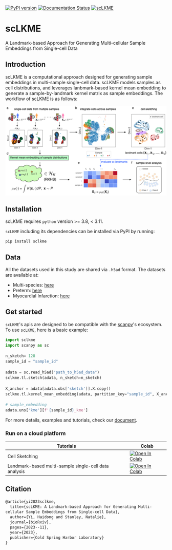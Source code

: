 [![PyPI version](https://badge.fury.io/py/sclkme.svg)](https://badge.fury.io/py/sclkme)
[![Documentation Status](https://readthedocs.org/projects/sclkme/badge/?version=latest)](https://sclkme.readthedocs.io/en/latest/?badge=latest)
[![scLKME](https://github.com/CompCy-lab/scLKME/actions/workflows/ci.yml/badge.svg)](https://github.com/CompCy-lab/scLKME/actions/workflows/ci.yml)


# scLKME
A Landmark-based Approach for Generating Multi-cellular Sample Embeddings from Single-cell Data

## Introduction

scLKME is a computational approach designed for generating sample embeddings in multi-sample single-cell data. scLKME models samples as cell distributions, and leverages lanbmark-based kernel mean embedding to generate a sample-by-landmark kernel matrix as sample embeddings. The workflow of scLKME is as follows:

<p align="center">
<img align="middle" src="https://raw.githubusercontent.com/CompCy-lab/scLKME/main/docs/_static/img/scLKME_workflow.png" alt="scLKME workflow figure" width="600px" />
</p>



## Installation

scLKME requires `python` version >= 3.8, < 3.11.

 `scLKME` including its dependencies can be installed via PyPI by running:

```shell
pip install sclkme
```

## Data

All the datasets used in this study are shared via `.h5ad` format. The datasets are available at:

- Multi-species: [here](https://drive.google.com/file/d/1dAWzdNHo7pyt7y-xr7M-pGkVsTGF8aEQ/view?usp=drive_link)
- Preterm: [here](https://drive.google.com/file/d/1vRKvU2kHQ464XnA9uRO-mRHH3UuNgGi3/view?usp=drive_link)
- Myocardial Infarction: [here](https://drive.google.com/file/d/1Hf6sXg40D4fgz9cb9P0kDXimM8YOdE3m/view?usp=drive_link)


## Get started

`scLKME`'s apis are designed to be compatible with the [scanpy](https://github.com/scverse/scanpy)'s ecosystem. To use `scLKME`, here is a basic example: 

```python
import sclkme
import scanpy as sc

n_sketch= 128
sample_id = "sample_id"

adata = sc.read_h5ad("path_to_h5ad_data")
sclkme.tl.sketch(adata, n_sketch=n_sketch)

X_anchor = adata[adata.obs['sketch']].X.copy()
sclkme.tl.kernel_mean_embedding(adata, partition_key="sample_id", X_anchor=X_anchor)

# sample_embedding
adata.uns['kme'][f'{sample_id}_kme']
```

For more details, examples and tutorials, check our [document](http://sclkme.readthedocs.io/).



### Run on a cloud platform

| Tutorials                                             | Colab                                                        |
| ----------------------------------------------------- | ------------------------------------------------------------ |
| Cell Sketching                                        | <a target="_blank" href="https://colab.research.google.com/github/CompCy-lab/scLKME/blob/main/docs/notebooks/tutorials/tutorial_cell_sketching.ipynb"> <img src="https://colab.research.google.com/assets/colab-badge.svg" alt="Open In Colab"/> </a> |
| Landmark-based multi-sample single-cell data analysis | <a target="_blank" href="https://colab.research.google.com/github/CompCy-lab/scLKME/blob/main/notebooks/preterm_analysis/kme_analysis.ipynb">  <img src="https://colab.research.google.com/assets/colab-badge.svg" alt="Open In Colab"/></a> |                                                             |



## Citation

```
@article{yi2023sclkme,
  title={scLKME: A Landmark-based Approach for Generating Multi-cellular Sample Embeddings from Single-cell Data},
  author={Yi, Haidong and Stanley, Natalie},
  journal={bioRxiv},
  pages={2023--11},
  year={2023},
  publisher={Cold Spring Harbor Laboratory}
}
```
